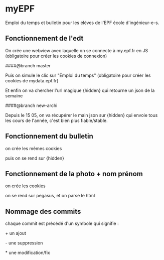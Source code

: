 # myEPF

Emploi du temps et bulletin pour les élèves de l'EPF école d'ingénieur-e-s.

## Fonctionnement de l'edt
On crée une webview avec laquelle on se connecte à my.epf.fr en JS (obligatoire pour créer les cookies de connexion)

####@branch master

Puis on simule le clic sur "Emploi du temps" (obligatoire pour créer les cookies de mydata.epf.fr)

Et enfin on va chercher l'url magique {hidden} qui retourne un json de la semaine

####@branch new-archi

Depuis le 15 05, on va récupérer le main json sur {hidden} qui envoie tous les cours de l'année, c'est bien plus fiable/stable.

## Fonctionnement du bulletin
on crée les mêmes cookies

puis on se rend sur {hidden}

## Fonctionnement de la photo + nom prénom
on crée les cookies

on se rend sur pegasus, et on parse le html

## Nommage des commits
chaque commit est précédé d'un symbole qui signifie :

\+ un ajout

\- une suppression

\* une modification/fix

